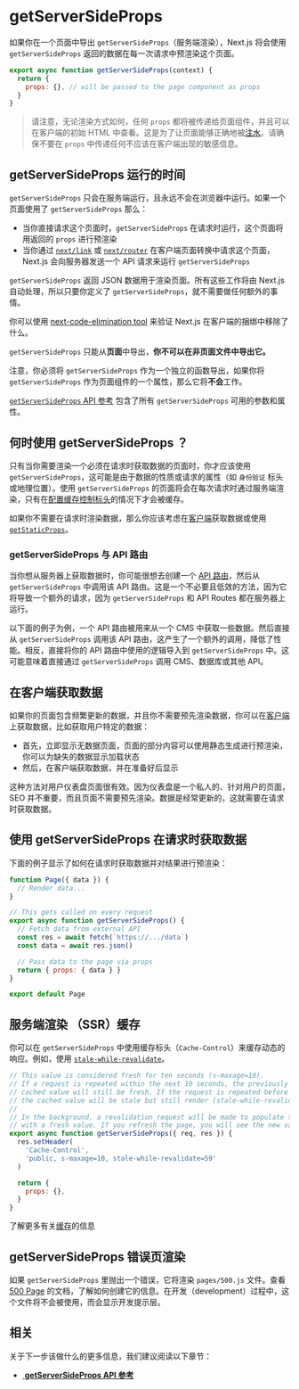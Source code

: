 # getServerSideProps

如果你在一个页面中导出 `getServerSideProps`（服务端渲染），Next.js 将会使用 `getServerSideProps` 返回的数据在每一次请求中预渲染这个页面。

```js
export async function getServerSideProps(context) {
  return {
    props: {}, // will be passed to the page component as props
  }
}
```

> 请注意，无论渲染方式如何，任何 `props` 都将被传递给页面组件，并且可以在客户端的初始 HTML 中查看。这是为了让页面能够正确地被[注水](https://reactjs.org/docs/react-dom.html#hydrate)。请确保不要在 `props` 中传递任何不应该在客户端出现的敏感信息。

## getServerSideProps 运行的时间

`getServerSideProps` 只会在服务端运行，且永远不会在浏览器中运行。如果一个页面使用了 `getServerSideProps` 那么：

- 当你直接请求这个页面时，`getServerSideProps` 在请求时运行，这个页面将用返回的 `props` 进行预渲染
- 当你通过 [`next/link`](/docs/api-reference/next/link) 或 [`next/router`](/docs/api-reference/next/router) 在客户端页面转换中请求这个页面，Next.js 会向服务器发送一个 API 请求来运行 `getServerSideProps`

`getServerSideProps` 返回 JSON 数据用于渲染页面。所有这些工作将由 Next.js 自动处理，所以只要你定义了 `getServerSideProps`，就不需要做任何额外的事情。

你可以使用 [next-code-elimination tool](https://next-code-elimination.vercel.app/) 来验证 Next.js 在客户端的捆绑中移除了什么。

`getServerSideProps` 只能从**页面**中导出，**你不可以在非页面文件中导出它。**

注意，你必须将 `getServerSideProps` 作为一个独立的函数导出，如果你将 `getServerSideProps` 作为页面组件的一个属性，那么它将**不会**工作。

[`getServerSideProps` API 参考](/docs/api-reference/data-fetching/get-server-side-props) 包含了所有 `getServerSideProps` 可用的参数和属性。

## 何时使用 getServerSideProps ？

只有当你需要渲染一个必须在请求时获取数据的页面时，你才应该使用 `getServerSideProps`，这可能是由于数据的性质或请求的属性（如 `身份验证` 标头或地理位置）。使用 `getServerSideProps` 的页面将会在每次请求时通过服务端渲染，只有在[配置缓存控制标头](/docs/going-to-production#caching)的情况下才会被缓存。

如果你不需要在请求时渲染数据，那么你应该考虑在[客户端](#fetching-data-on-the-client-side)获取数据或使用 [`getStaticProps`](/docs/basic-features/data-fetching/get-static-props)。

### getServerSideProps 与 API 路由

当你想从服务器上获取数据时，你可能很想去创建一个 [API 路由](/docs/api-routes/introduction)，然后从 `getServerSideProps` 中调用该 API 路由。这是一个不必要且低效的方法，因为它将导致一个额外的请求，因为 `getServerSideProps` 和 API Routes 都在服务器上运行。

以下面的例子为例，一个 API 路由被用来从一个 CMS 中获取一些数据。然后直接从 `getServerSideProps` 调用该 API 路由，这产生了一个额外的调用，降低了性能。相反，直接将你的 API 路由中使用的逻辑导入到 `getServerSideProps` 中。这可能意味着直接通过 `getServerSideProps` 调用 CMS、数据库或其他 API。

## 在客户端获取数据

如果你的页面包含频繁更新的数据，并且你不需要预先渲染数据，你可以在[客户端](/docs/basic-features/data-fetching/client-side)上获取数据，比如获取用户特定的数据：

- 首先，立即显示无数据页面，页面的部分内容可以使用静态生成进行预渲染，你可以为缺失的数据显示加载状态
- 然后，在客户端获取数据，并在准备好后显示

这种方法对用户仪表盘页面很有效。因为仪表盘是一个私人的、针对用户的页面，SEO 并不重要，而且页面不需要预先渲染。数据是经常更新的，这就需要在请求时获取数据。

## 使用 getServerSideProps 在请求时获取数据

下面的例子显示了如何在请求时获取数据并对结果进行预渲染：

```jsx
function Page({ data }) {
  // Render data...
}

// This gets called on every request
export async function getServerSideProps() {
  // Fetch data from external API
  const res = await fetch(`https://.../data`)
  const data = await res.json()

  // Pass data to the page via props
  return { props: { data } }
}

export default Page
```

## 服务端渲染 （SSR）缓存

你可以在 `getServerSideProps` 中使用缓存标头（`Cache-Control`）来缓存动态的响应。例如，使用 [`stale-while-revalidate`](https://web.dev/stale-while-revalidate/)。

```jsx
// This value is considered fresh for ten seconds (s-maxage=10).
// If a request is repeated within the next 10 seconds, the previously
// cached value will still be fresh. If the request is repeated before 59 seconds,
// the cached value will be stale but still render (stale-while-revalidate=59).
//
// In the background, a revalidation request will be made to populate the cache
// with a fresh value. If you refresh the page, you will see the new value.
export async function getServerSideProps({ req, res }) {
  res.setHeader(
    'Cache-Control',
    'public, s-maxage=10, stale-while-revalidate=59'
  )

  return {
    props: {},
  }
}
```

了解更多有关[缓存](/docs/going-to-production)的信息

## getServerSideProps 错误页渲染

如果 `getServerSideProps` 里抛出一个错误，它将渲染 `pages/500.js` 文件。查看 [500 Page](/docs/advanced-features/custom-error-page#500-page) 的文档，了解如何创建它的信息。在开发（development）过程中，这个文件将不会被使用，而会显示开发提示层。

## 相关

关于下一步该做什么的更多信息，我们建议阅读以下章节：

- [ **getServerSideProps API 参考**](/docs/api-reference/data-fetching/get-server-side-props)
